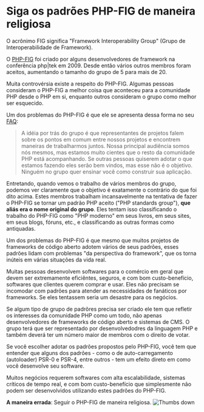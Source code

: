 # Siga os padrões PHP-FIG de maneira religiosa #

O acrônimo FIG significa "Framework Interoperability Group" (Grupo de Interoperabilidade de Framework).

O [PHP-FIG](http://www.php-fig.org/) foi criado por alguns desenvolvedores de framework na conferência php|tek em 2009. Desde então vários outros membros foram aceitos, aumentando o tamanho do grupo de 5 para mais de 20.

Muita controvérsia existe a respeito do PHP-FIG. Algumas pessoas consideram o PHP-FIG a melhor coisa que aconteceu para a comunidade PHP desde o PHP em si, enquanto outros consideram o grupo como melhor ser esquecido.

Um dos problemas do PHP-FIG é que ele se apresenta dessa forma no seu [FAQ](http://www.php-fig.org/faqs/):

> A idéia por trás do grupo é que representantes de projetos falem sobre os pontos em comum entre nossos projetos e encontrem maneiras de trabalharmos juntos. Nossa principal audiência somos nós mesmos, mas estamos muito cientes que o resto da comunidade PHP está acompanhando. Se outras pessoas quiserem adotar o que estamos fazendo eles serão bem vindos, mas esse não é o objetivo. Ninguém no grupo quer ensinar você como construir sua aplicação.

Entretando, quando vemos o trabalho de vários membros do grupo, podemos ver claramente que o objetivo é exatamente o contrário do que foi dito acima. Estes membros trabalham incansavelmente na tentativa de fazer o PHP-FIG se tornar um padrão PHP aceito ("PHP standards group"), **que aliás era o nome original do grupo**. Eles tentam isso classificando o trabalho do PHP-FIG como "PHP moderno" em seus livros, em seus sites, em seus blogs, fóruns, etc., e classificando as outras formas como antiquadas.

Um dos problemas do PHP-FIG é que mesmo que muitos projetos de frameworks de código aberto adotem vários de seus padrões, esses padrões lidam com problemas "da perspectiva do framework", que os torna inúteis em várias situações da vida real.

Muitas pessoas desenvolvem softwares para o comércio em geral que devem ser extremamente eficiêntes, seguros, e com bom custo-benefício, softwares que clientes querem comprar e usar. Eles não precisam se incomodar com padrões para atender as necessidades de fanáticos por frameworks. Se eles tentassem seria um desastre para os negócios.

Se algum tipo de grupo de padrõres precisa ser criado ele tem que refletir os interesses da comunidade PHP como um todo, não apenas desenvolvedores de frameworks de código aberto e sistemas de CMS. O grupo terá que ser representado por desenvolvedodres da linguagem PHP e também deverá ter um número maior de membros com o direito de votar.

Se você escolher adotar os padrões propostos pelo PHP-FIG, você tem que entender que alguns dos padrões - como o de auto-carregamento (autoloader) PSR-0 e PSR-4, entre outros - tem um efeito direto em como você desenvolve seu software.

Muitos negócios requerem softwares com alta escalabilidade, sistemas críticos de tempo real, e com bom custo-benefício que simplesmente não podem ser desenvolvidos utilizando estes padrões do PHP-FIG.

**A maneira errada**: Seguir o PHP-FIG de maneira religiosa. ![Thumbs down](/img/thumbs-down.png)
